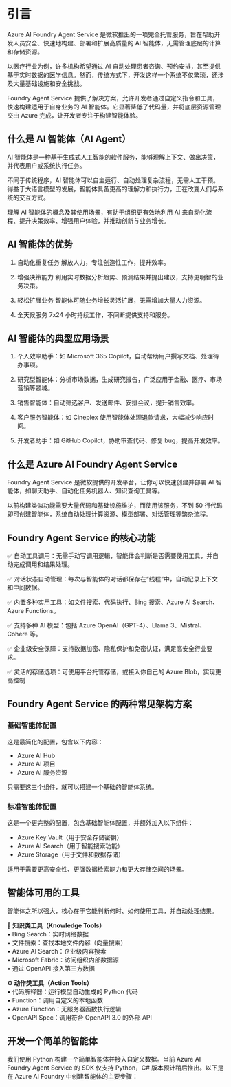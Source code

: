 
# 引言

Azure AI Foundry Agent Service 是微软推出的一项完全托管服务，旨在帮助开发人员安全、快速地构建、部署和扩展高质量的 AI 智能体，无需管理底层的计算和存储资源。

以医疗行业为例，许多机构希望通过 AI 自动处理患者咨询、预约安排，甚至提供基于实时数据的医学信息。然而，传统方式下，开发这样一个系统不仅繁琐，还涉及大量基础设施和安全挑战。

Foundry Agent Service 提供了解决方案，允许开发者通过自定义指令和工具，快速构建适用于自身业务的 AI 智能体。它显著降低了代码量，并将底层资源管理交由 Azure 完成，让开发者专注于构建智能体验。

## 什么是 AI 智能体（AI Agent）

AI 智能体是一种基于生成式人工智能的软件服务，能够理解上下文、做出决策，并代表用户或系统执行任务。

不同于传统程序，AI 智能体可以自主运行、自动处理复杂流程，无需人工干预。得益于大语言模型的发展，智能体具备更高的理解力和执行力，正在改变人们与系统的交互方式。

理解 AI 智能体的概念及其使用场景，有助于组织更有效地利用 AI 来自动化流程、提升决策效率、增强用户体验，并推动创新与业务增长。

## AI 智能体的优势

1. 自动化重复任务 解放人力，专注创造性工作，提升效率。

2. 增强决策能力
利用实时数据分析趋势、预测结果并提出建议，支持更明智的业务决策。

3. 轻松扩展业务
智能体可随业务增长灵活扩展，无需增加大量人力资源。

4. 全天候服务
7x24 小时持续工作，不间断提供支持和服务。

## AI 智能体的典型应用场景

1. 个人效率助手：如 Microsoft 365 Copilot，自动帮助用户撰写文档、处理待办事项。

2. 研究型智能体：分析市场数据，生成研究报告，广泛应用于金融、医疗、市场营销等领域。

3. 销售智能体：自动筛选客户、发送邮件、安排会议，提升销售效率。

4. 客户服务智能体：如 Cineplex 使用智能体处理退款请求，大幅减少响应时间。

5. 开发者助手：如 GitHub Copilot，协助审查代码、修复 bug，提高开发效率。


## 什么是 Azure AI Foundry Agent Service

Foundry Agent Service 是微软提供的开发平台，让你可以快速创建并部署 AI 智能体，如聊天助手、自动化任务机器人、知识查询工具等。

以前构建类似功能需要大量代码和基础设施维护，而使用该服务，不到 50 行代码即可创建智能体，系统自动处理计算资源、模型部署、对话管理等繁杂流程。

## Foundry Agent Service 的核心功能

✅ 自动工具调用：无需手动写调用逻辑，智能体会判断是否需要使用工具，并自动完成调用和结果处理。

✅ 对话状态自动管理：每次与智能体的对话都保存在“线程”中，自动记录上下文和中间数据。

✅ 内置多种实用工具：如文件搜索、代码执行、Bing 搜索、Azure AI Search、Azure Functions。

✅ 支持多种 AI 模型：包括 Azure OpenAI（GPT-4）、Llama 3、Mistral、Cohere 等。

✅ 企业级安全保障：支持数据加密、隐私保护和免密认证，满足高安全行业要求。

✅ 灵活的存储选项：可使用平台托管存储，或接入你自己的 Azure Blob，实现更高控制

## Foundry Agent Service 的两种常见架构方案

### 基础智能体配置

这是最简化的配置，包含以下内容：  
- Azure AI Hub  
- Azure AI 项目  
- Azure AI 服务资源  

只需要这三个组件，就可以搭建一个基础的智能体系统。

### 标准智能体配置

这是一个更完整的配置，包含基础智能体配置，并额外加入以下组件：  
- Azure Key Vault（用于安全存储密钥）  
- Azure AI Search（用于智能搜索功能）  
- Azure Storage（用于文件和数据存储）  

适用于需要更高安全性、更强数据检索能力和更大存储空间的场景。

## 智能体可用的工具

智能体之所以强大，核心在于它能判断何时、如何使用工具，并自动处理结果。

**📘 知识类工具（Knowledge Tools）**  
• Bing Search：实时网络数据  
• 文件搜索：查找本地文件内容（向量搜索）  
• Azure AI Search：企业级内容搜索  
• Microsoft Fabric：访问组织内部数据源  
• 通过 OpenAPI 接入第三方数据  

**⚙️ 动作类工具（Action Tools）**  
• 代码解释器：运行模型自动生成的 Python 代码  
• Function：调用自定义的本地函数  
• Azure Function：无服务器函数执行逻辑  
• OpenAPI Spec：调用符合 OpenAPI 3.0 的外部 API

## 开发一个简单的智能体

我们使用 Python 构建一个简单智能体并接入自定义数据。当前 Azure AI Foundry Agent Service 的 SDK 仅支持 Python，C# 版本预计稍后推出。以下是在 Azure AI Foundry 中创建智能体的主要步骤：





